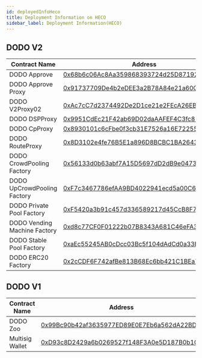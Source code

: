 ```yaml
---
id: deployedInfoHeco
title: Deployment Information on HECO 
sidebar_label: Deployment Information(HECO)
---
```


## DODO V2

| Contract Name                  | Address                                                                                                               |
| ------------------------------ | --------------------------------------------------------------------------------------------------------------------- |
| DODO Approve                   | [0x68b6c06Ac8Aa359868393724d25D871921E97293](https://hecoinfo.com/address/0x68b6c06Ac8Aa359868393724d25D871921E97293) |
| DODO Approve Proxy             | [0x91737709De4b2eDEE3a2B78A84e21a60C0b4D70b](https://hecoinfo.com/address/0x91737709De4b2eDEE3a2B78A84e21a60C0b4D70b) |
| DODO V2Proxy02                 | [0xAc7cC7d2374492De2D1ce21e2FEcA26EB0d113e7](https://hecoinfo.com/address/0xAc7cC7d2374492De2D1ce21e2FEcA26EB0d113e7) |
| DODO DSPProxy                  | [0x9951CdEc21F42ab69D02daAAFEF4C3fc810B36FF](https://hecoinfo.com/address/0x9951CdEc21F42ab69D02daAAFEF4C3fc810B36FF) |
| DODO CpProxy                   | [0x8930101c6cFbe0f3cb31E7526a16E72255388E97](https://hecoinfo.com/address/0x8930101c6cFbe0f3cb31E7526a16E72255388E97) |
| DODO RouteProxy                | [0x8D3102e4fe76B5E1a896D8BCBC1BA2643D8Bea1a](https://hecoinfo.com/address/0x8D3102e4fe76B5E1a896D8BCBC1BA2643D8Bea1a) |
| DODO CrowdPooling Factory      | [0x56133d0b63abf7A15D5697dD2dB9e04730f1A9C2](https://hecoinfo.com/address/0x56133d0b63abf7A15D5697dD2dB9e04730f1A9C2) |
| DODO UpCrowdPooling Factory    | [0xF7c3467786efAA9BD4022941ecd5a00C61b17FA9](https://hecoinfo.com/address/0xF7c3467786efAA9BD4022941ecd5a00C61b17FA9) |
| DODO Private Pool Factory      | [0xF5420a3b91c457d336589217d45CcB8F7250eAed](https://hecoinfo.com/address/0xF5420a3b91c457d336589217d45CcB8F7250eAed) |
| DODO Vending Machine Factory   | [0xd8c77CF0F01222b07B8343A681C46eFA3faEa985](https://hecoinfo.com/address/0xd8c77CF0F01222b07B8343A681C46eFA3faEa985) |
| DODO Stable Pool Factory       | [0xaEc55245AB0cDcc03Bc5f104dAdCd0a33Ef50714](https://hecoinfo.com/address/0xaEc55245AB0cDcc03Bc5f104dAdCd0a33Ef50714) |
| DODO ERC20 Factory             | [0x2cCDF6F742afBe813B68Ec6bb421C1BEa74fBd46](https://hecoinfo.com/address/0x2cCDF6F742afBe813B68Ec6bb421C1BEa74fBd46) |


## DODO V1

| Contract Name                  | Address                                                                                                               |
| ------------------------------ | --------------------------------------------------------------------------------------------------------------------  |
| DODO Zoo                       | [0x99Bc90b42af3635977ED89E0E7Eb6a562dA22BD2](https://hecoinfo.com/address/0x99Bc90b42af3635977ED89E0E7Eb6a562dA22BD2) |
| Multisig Wallet                | [0xD93c8D2429a6b0269527f148F3A0e5D187B0b1Ca](https://hecoinfo.com/address/0xD93c8D2429a6b0269527f148F3A0e5D187B0b1Ca) |

